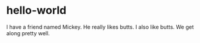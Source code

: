 # hello-world
I have a friend named Mickey.
He really likes butts.
I also like butts.
We get along pretty well.
